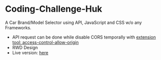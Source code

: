 # Coding-Challenge-Huk
A Car Brand/Model Selector using API, JavaScript and CSS w/o any Frameworks.

* API request can be done while disable CORS temporally with [extension tool: access-control-allow-origin](https://mybrowseraddon.com/access-control-allow-origin.html)
* RWD Design
* Live version: [here](https://lintahsu.github.io/Coding-Challenge-Huk/)

